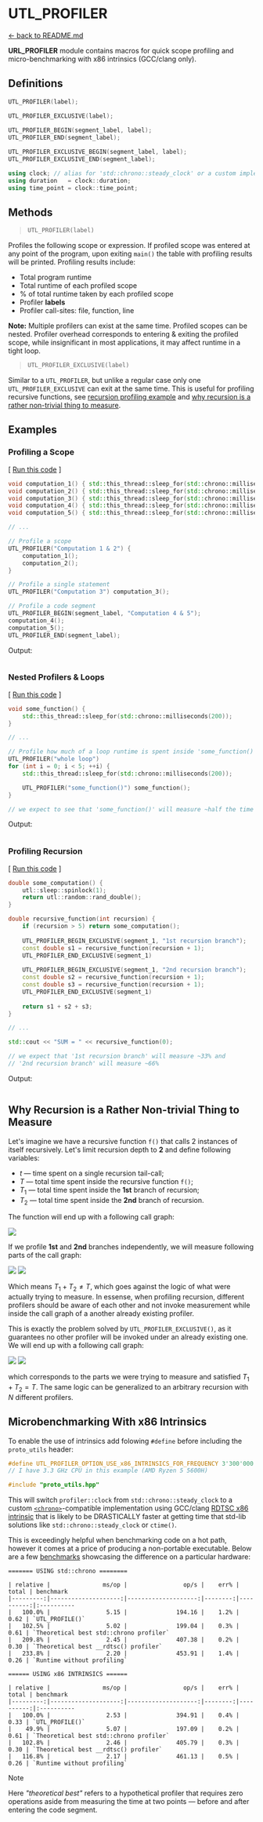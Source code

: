 # UTL_PROFILER

[<- back to README.md](https://github.com/DmitriBogdanov/prototyping_utils/tree/master)

**URL_PROFILER** module contains macros for quick scope profiling and micro-benchmarking with x86 intrinsics (GCC/clang only).

## Definitions

```cpp
UTL_PROFILER(label);

UTL_PROFILER_EXCLUSIVE(label);
    
UTL_PROFILER_BEGIN(segment_label, label);
UTL_PROFILER_END(segment_label);

UTL_PROFILER_EXCLUSIVE_BEGIN(segment_label, label);
UTL_PROFILER_EXCLUSIVE_END(segment_label);

using clock; // alias for 'std::chrono::steady_clock' or a custom implementetion, depending on macro- options
using duration   = clock::duration;
using time_point = clock::time_point;
```

## Methods

> ```cpp
> UTL_PROFILER(label)
> ```

Profiles the following scope or expression. If profiled scope was entered at any point of the program, upon exiting `main()` the table with profiling results will be printed. Profiling results include:

- Total program runtime
- Total runtime of each profiled scope
- % of total runtime taken by each profiled scope
- Profiler **labels**
- Profiler call-sites: file, function, line

**Note:** Multiple profilers can exist at the same time. Profiled scopes can be nested. Profiler overhead corresponds to entering & exiting the profiled scope, while insignificant in most applications, it may affect runtime in a tight loop.

> ```cpp
> UTL_PROFILER_EXCLUSIVE(label)
> ```

Similar to a `UTL_PROFILER`, but unlike a regular case only one `UTL_PROFILER_EXCLUSIVE` can exit at the same time. This is useful for profiling recursive functions, see [recursion profiling example](#profiling-recursion) and [why recursion is a rather non-trivial thing to measure](#why-recursion-is-a-rather-non-trivial-thing-to-measure).

## Examples

### Profiling a Scope

[ [Run this code]() ]
```cpp
void computation_1() { std::this_thread::sleep_for(std::chrono::milliseconds(300)); }
void computation_2() { std::this_thread::sleep_for(std::chrono::milliseconds(200)); }
void computation_3() { std::this_thread::sleep_for(std::chrono::milliseconds(400)); }
void computation_4() { std::this_thread::sleep_for(std::chrono::milliseconds(600)); }
void computation_5() { std::this_thread::sleep_for(std::chrono::milliseconds(100)); }

// ...

// Profile a scope
UTL_PROFILER("Computation 1 & 2") {
    computation_1();
    computation_2();
}

// Profile a single statement
UTL_PROFILER("Computation 3") computation_3();

// Profile a code segment
UTL_PROFILER_BEGIN(segment_label, "Computation 4 & 5");
computation_4();
computation_5();
UTL_PROFILER_END(segment_label);
```

Output:
```

```

### Nested Profilers & Loops

[ [Run this code]() ]
```cpp
void some_function() {
    std::this_thread::sleep_for(std::chrono::milliseconds(200));
}

// ...

// Profile how much of a loop runtime is spent inside 'some_function()'
UTL_PROFILER("whole loop")
for (int i = 0; i < 5; ++i) {
    std::this_thread::sleep_for(std::chrono::milliseconds(200));

    UTL_PROFILER("some_function()") some_function();
}

// we expect to see that 'some_function()' will measure ~half the time of the 'whole loop'
```

Output:
```

```

### Profiling Recursion

[ [Run this code]() ]
```cpp
double some_computation() {
    utl::sleep::spinlock(1);
    return utl::random::rand_double();
}

double recursive_function(int recursion) {
    if (recursion > 5) return some_computation();
    
    UTL_PROFILER_BEGIN_EXCLUSIVE(segment_1, "1st recursion branch");
    const double s1 = recursive_function(recursion + 1);
    UTL_PROFILER_END_EXCLUSIVE(segment_1)
    
    UTL_PROFILER_BEGIN_EXCLUSIVE(segment_1, "2nd recursion branch");
    const double s2 = recursive_function(recursion + 1);
    const double s3 = recursive_function(recursion + 1);
    UTL_PROFILER_END_EXCLUSIVE(segment_1)
    
    return s1 + s2 + s3;
}

// ...

std::cout << "SUM = " << recursive_function(0);

// we expect that '1st recursion branch' will measure ~33% and
// '2nd recursion branch' will measure ~66%
```

Output:
```

```

## Why Recursion is a Rather Non-trivial Thing to Measure

Let's imagine we have a recursive function `f()` that calls 2 instances of itself recursively. Let's limit recursion depth to **2** and define following variables:

- $t$ —  time spent on a single recursion tail-call;
- $T$ — total time spent inside the recursive function `f()`;
- $T_1$ — total time spent inside the **1st** branch of recursion;
- $T_2$ — total time spent inside the **2nd** branch of recursion.

The function will end up with a following call graph:

<img src ="images/profiler_recursion_call_graph.svg">

If we profile  **1st** and **2nd** branches independently, we will measure following parts of the call graph:

<img src ="images/profiler_recursion_independent_profiling_branch_1.svg">

<img src ="images/profiler_recursion_independent_profiling_branch_2.svg">

Which means $T_1 + T_2 \neq T$, which goes against the logic of what were actually trying to measure. In essense, when profiling recursion, different profilers should be aware of each other and not invoke measurement while inside the call graph of a another already existing profiler.

This is exactly the problem solved by `UTL_PROFILER_EXCLUSIVE()`, as it guarantees no other profiler will be invoked under an already existing one. We will end up with a following call graph:

<img src ="images/profiler_recursion_exclusive_profiling_branch_1.svg">

<img src ="images/profiler_recursion_exclusive_profiling_branch_2.svg">

which corresponds to the parts we were trying to measure and satisfied $T_1 + T_2 = T$. The same logic can be generalized to an arbitrary recursion with $N$ different profilers.

## Microbenchmarking With x86 Intrinsics

To enable the use of intrinsics add folowing `#define` before including the `proto_utils` header:

```cpp
#define UTL_PROFILER_OPTION_USE_x86_INTRINSICS_FOR_FREQUENCY 3'300'000'000
// I have 3.3 GHz CPU in this example (AMD Ryzen 5 5600H)

#include "proto_utils.hpp"
```

This will switch `profiler::clock` from `std::chrono::steady_clock` to a custom [`<chrono>`](https://en.cppreference.com/w/cpp/chrono)-compatible implementation using GCC/clang [RDTSC x86 intrinsic](https://en.wikipedia.org/wiki/Time_Stamp_Counter) that is likely to be DRASTICALLY faster at getting time that std-lib solutions like `std::chrono::steady_clock` or `ctime()`.

This is exceedingly helpful when benchmarking code on a hot path, however it comes at a price of producing a non-portable executable. Below are a few [benchmarks](https://github.com/DmitriBogdanov/prototyping_utils/blob/master/benchmarks/benchmark_profiler.cpp) showcasing the difference on a particular hardware:

```
======= USING std::chrono ========

| relative |               ms/op |                op/s |    err% |     total | benchmark
|---------:|--------------------:|--------------------:|--------:|----------:|:----------
|   100.0% |                5.15 |              194.16 |    1.2% |      0.62 | `UTL_PROFILE()`
|   102.5% |                5.02 |              199.04 |    0.3% |      0.61 | `Theoretical best std::chrono profiler`
|   209.8% |                2.45 |              407.38 |    0.2% |      0.30 | `Theoretical best __rdtsc() profiler`
|   233.8% |                2.20 |              453.91 |    1.4% |      0.26 | `Runtime without profiling`

====== USING x86 INTRINSICS ======

| relative |               ms/op |                op/s |    err% |     total | benchmark
|---------:|--------------------:|--------------------:|--------:|----------:|:----------
|   100.0% |                2.53 |              394.91 |    0.4% |      0.33 | `UTL_PROFILE()`
|    49.9% |                5.07 |              197.09 |    0.2% |      0.61 | `Theoretical best std::chrono profiler`
|   102.8% |                2.46 |              405.79 |    0.3% |      0.30 | `Theoretical best __rdtsc() profiler`
|   116.8% |                2.17 |              461.13 |    0.5% |      0.26 | `Runtime without profiling`
```

> [!Note]
> Here *"theoretical best"* refers to a hypothetical profiler that requires zero operations aside from measuring the time at two points  — before and after entering the code segment.